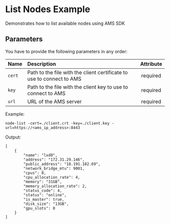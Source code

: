 List Nodes Example
==================

Demonstrates how to list available nodes using AMS SDK

Parameters
-----

You have to provide the following parameters in any order:

| Name      | Description           | Attribute  |
| --------- |:--------------------  | :--------: |
| `cert`    | Path to the file with the client certificate to use to connect to AMS | required |
| `key`     | Path to the file with the client key to use to connect to AMS  | required |
| `url`     | URL of the AMS server                | required |

Example:

    node-list -cert=./client.crt -key=./client.key -url=https://<ams_ip_address>:8443

Output:

    [
        {
            "name": "lxd0",
            "address": "172.31.29.146",
            "public_address": "18.191.182.69",
            "network_bridge_mtu": 9001,
            "cpus": 8,
            "cpu_allocation_rate": 4,
            "memory": "31GB",
            "memory_allocation_rate": 2,
            "status_code": 4,
            "status": "online",
            "is_master": true,
            "disk_size": "13GB",
            "gpu_slots": 0
        }
    ]
